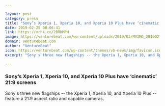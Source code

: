 ```yaml
---

layout: post
category: press
title: "Sony’s Xperia 1, Xperia 10, and Xperia 10 Plus have ‘cinematic’ 21:9 screens"
date: 2019-02-25 08:06:41
link: https://vrhk.co/2BRhMPH
image: https://venturebeat.com/wp-content/uploads/2019/02/MVIMG_20190213_104327.jpg?w=1200&strip=all
domain: venturebeat.com
author: "VentureBeat"
icon: https://venturebeat.com/wp-content/themes/vb-news/img/favicon.ico
excerpt: "Sony's three new flagships -- the Xperia 1, Xperia 10, and Xperia 10 Plus -- feature a 21:9 aspect ratio and capable cameras."

---
```


### Sony’s Xperia 1, Xperia 10, and Xperia 10 Plus have ‘cinematic’ 21:9 screens

Sony's three new flagships -- the Xperia 1, Xperia 10, and Xperia 10 Plus -- feature a 21:9 aspect ratio and capable cameras.